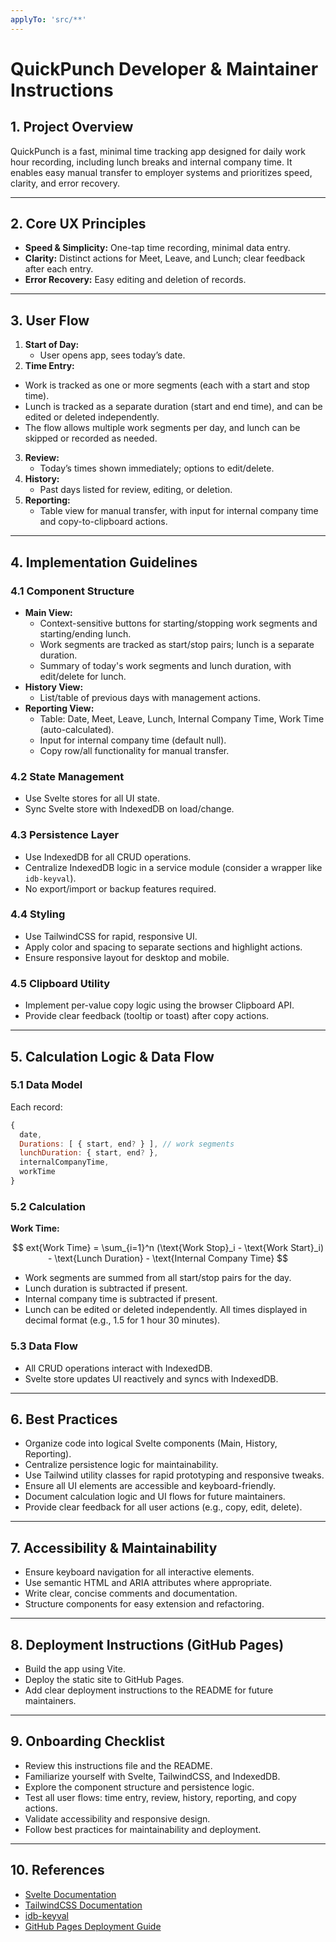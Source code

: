 ```yaml
---
applyTo: 'src/**'
---
```


# QuickPunch Developer & Maintainer Instructions

## 1. Project Overview

QuickPunch is a fast, minimal time tracking app designed for daily work hour recording, including lunch breaks and internal company time. It enables easy manual transfer to employer systems and prioritizes speed, clarity, and error recovery.

---

## 2. Core UX Principles

- **Speed & Simplicity:** One-tap time recording, minimal data entry.
- **Clarity:** Distinct actions for Meet, Leave, and Lunch; clear feedback after each entry.
- **Error Recovery:** Easy editing and deletion of records.

---

## 3. User Flow

1. **Start of Day:**
   - User opens app, sees today’s date.
2. **Time Entry:**

- Work is tracked as one or more segments (each with a start and stop time).
- Lunch is tracked as a separate duration (start and end time), and can be edited or deleted independently.
- The flow allows multiple work segments per day, and lunch can be skipped or recorded as needed.

3. **Review:**
   - Today’s times shown immediately; options to edit/delete.
4. **History:**
   - Past days listed for review, editing, or deletion.
5. **Reporting:**
   - Table view for manual transfer, with input for internal company time and copy-to-clipboard actions.

---

## 4. Implementation Guidelines

### 4.1 Component Structure

- **Main View:**
  - Context-sensitive buttons for starting/stopping work segments and starting/ending lunch.
  - Work segments are tracked as start/stop pairs; lunch is a separate duration.
  - Summary of today's work segments and lunch duration, with edit/delete for lunch.
- **History View:**
  - List/table of previous days with management actions.
- **Reporting View:**
  - Table: Date, Meet, Leave, Lunch, Internal Company Time, Work Time (auto-calculated).
  - Input for internal company time (default null).
  - Copy row/all functionality for manual transfer.

### 4.2 State Management

- Use Svelte stores for all UI state.
- Sync Svelte store with IndexedDB on load/change.

### 4.3 Persistence Layer

- Use IndexedDB for all CRUD operations.
- Centralize IndexedDB logic in a service module (consider a wrapper like `idb-keyval`).
- No export/import or backup features required.

### 4.4 Styling

- Use TailwindCSS for rapid, responsive UI.
- Apply color and spacing to separate sections and highlight actions.
- Ensure responsive layout for desktop and mobile.

### 4.5 Clipboard Utility

- Implement per-value copy logic using the browser Clipboard API.
- Provide clear feedback (tooltip or toast) after copy actions.

---

## 5. Calculation Logic & Data Flow

### 5.1 Data Model

Each record:

```js
{
  date,
  Durations: [ { start, end? } ], // work segments
  lunchDuration: { start, end? },
  internalCompanyTime,
  workTime
}
```

### 5.2 Calculation

**Work Time:**

$$
	ext{Work Time} = \sum_{i=1}^n (\text{Work Stop}_i - \text{Work Start}_i) - \text{Lunch Duration} - \text{Internal Company Time}
$$

- Work segments are summed from all start/stop pairs for the day.
- Lunch duration is subtracted if present.
- Internal company time is subtracted if present.
- Lunch can be edited or deleted independently.
  All times displayed in decimal format (e.g., 1.5 for 1 hour 30 minutes).

### 5.3 Data Flow

- All CRUD operations interact with IndexedDB.
- Svelte store updates UI reactively and syncs with IndexedDB.

---

## 6. Best Practices

- Organize code into logical Svelte components (Main, History, Reporting).
- Centralize persistence logic for maintainability.
- Use Tailwind utility classes for rapid prototyping and responsive tweaks.
- Ensure all UI elements are accessible and keyboard-friendly.
- Document calculation logic and UI flows for future maintainers.
- Provide clear feedback for all user actions (e.g., copy, edit, delete).

---

## 7. Accessibility & Maintainability

- Ensure keyboard navigation for all interactive elements.
- Use semantic HTML and ARIA attributes where appropriate.
- Write clear, concise comments and documentation.
- Structure components for easy extension and refactoring.

---

## 8. Deployment Instructions (GitHub Pages)

- Build the app using Vite.
- Deploy the static site to GitHub Pages.
- Add clear deployment instructions to the README for future maintainers.

---

## 9. Onboarding Checklist

- Review this instructions file and the README.
- Familiarize yourself with Svelte, TailwindCSS, and IndexedDB.
- Explore the component structure and persistence logic.
- Test all user flows: time entry, review, history, reporting, and copy actions.
- Validate accessibility and responsive design.
- Follow best practices for maintainability and deployment.

---

## 10. References

- [Svelte Documentation](https://svelte.dev/docs)
- [TailwindCSS Documentation](https://tailwindcss.com/docs)
- [idb-keyval](https://github.com/jakearchibald/idb-keyval)
- [GitHub Pages Deployment Guide](https://pages.github.com/)
